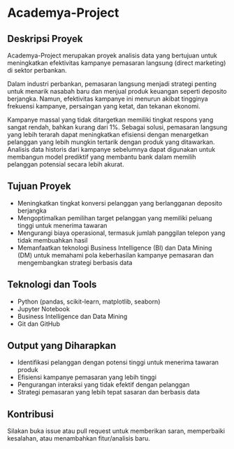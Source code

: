 # Academya-Project

## Deskripsi Proyek

Academya-Project merupakan proyek analisis data yang bertujuan untuk meningkatkan efektivitas kampanye pemasaran langsung (direct marketing) di sektor perbankan. 

Dalam industri perbankan, pemasaran langsung menjadi strategi penting untuk menarik nasabah baru dan menjual produk keuangan seperti deposito berjangka. Namun, efektivitas kampanye ini menurun akibat tingginya frekuensi kampanye, persaingan yang ketat, dan tekanan ekonomi.

Kampanye massal yang tidak ditargetkan memiliki tingkat respons yang sangat rendah, bahkan kurang dari 1%. Sebagai solusi, pemasaran langsung yang lebih terarah dapat meningkatkan efisiensi dengan menargetkan pelanggan yang lebih mungkin tertarik dengan produk yang ditawarkan. Analisis data historis dari kampanye sebelumnya dapat digunakan untuk membangun model prediktif yang membantu bank dalam memilih pelanggan potensial secara lebih akurat.

## Tujuan Proyek

- Meningkatkan tingkat konversi pelanggan yang berlangganan deposito berjangka
- Mengoptimalkan pemilihan target pelanggan yang memiliki peluang tinggi untuk menerima tawaran
- Mengurangi biaya operasional, termasuk jumlah panggilan telepon yang tidak membuahkan hasil
- Memanfaatkan teknologi Business Intelligence (BI) dan Data Mining (DM) untuk memahami pola keberhasilan kampanye pemasaran dan mengembangkan strategi berbasis data

## Teknologi dan Tools

- Python (pandas, scikit-learn, matplotlib, seaborn)
- Jupyter Notebook
- Business Intelligence dan Data Mining
- Git dan GitHub

## Output yang Diharapkan

- Identifikasi pelanggan dengan potensi tinggi untuk menerima tawaran produk
- Efisiensi kampanye pemasaran yang lebih tinggi
- Pengurangan interaksi yang tidak efektif dengan pelanggan
- Strategi pemasaran yang lebih tepat sasaran dan berbasis data

## Kontribusi

Silakan buka issue atau pull request untuk memberikan saran, memperbaiki kesalahan, atau menambahkan fitur/analisis baru.


